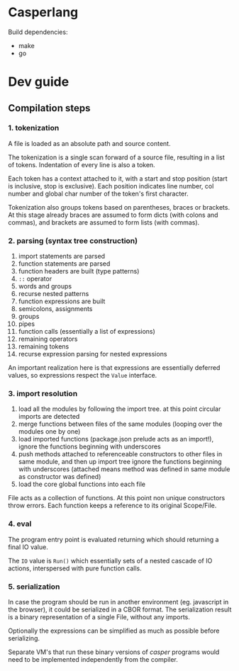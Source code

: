 Casperlang
==========

Build dependencies:
* make
* go

# Dev guide

## Compilation steps

### 1. tokenization

A file is loaded as an absolute path and source content.

The tokenization is a single scan forward of a source file, resulting in a list of tokens. Indentation of every line is also a token.

Each token has a context attached to it, with a start and stop position (start is inclusive, stop is exclusive). Each position indicates line number, col number and global char number of the token's first character. 

Tokenization also groups tokens based on parentheses, braces or brackets. At this stage already braces are assumed to form dicts (with colons and commas), and brackets are assumed to form lists (with commas).

### 2. parsing (syntax tree construction)

1. import statements are parsed
2. function statements are parsed
3. function headers are built (type patterns)
  1. `::` operator
  2. words and groups
  3. recurse nested patterns
4. function expressions are built
  1. semicolons, assignments
  2. groups
  3. pipes
  4. function calls (essentially a list of expressions)
  5. remaining operators
  6. remaining tokens 
  7. recurse expression parsing for nested expressions

An important realization here is that expressions are essentially deferred values, so expressions respect the `Value` interface.

### 3. import resolution

1. load all the modules by following the import tree. at this point circular imports are detected
2. merge functions between files of the same modules (looping over the modules one by one)
3. load imported functions (package.json prelude acts as an import!), 
  ignore the functions beginning with underscores
4. push methods attached to referenceable constructors to other files in same module, and then up import tree
  ignore the functions beginning with underscores
  (attached means method was defined in same module as constructor was defined)
5. load the core global functions into each file
  
File acts as a collection of functions. At this point non unique constructors throw errors. Each function keeps a reference to its original Scope/File.

### 4. eval

The program entry point is evaluated returning which should returning a final IO value.

The `IO` value is `Run()` which essentially sets of a nested cascade of IO actions, interspersed with pure function calls.

### 5. serialization

In case the program should be run in another environment (eg. javascript in the browser), it could be serialized in a CBOR format. The serialization result is a binary representation of a single File, without any imports.

Optionally the expressions can be simplified as much as possible before serializing.

Separate VM's that run these binary versions of *casper* programs would need to be implemented independently from the compiler.

